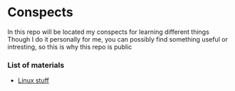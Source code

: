 # Conspects
In this repo will be located my conspects for learning different things<br>Though I do it personally for me, you can possibly find something useful or intresting, so this is why this repo is public

### List of materials
* [Linux stuff](./linux/README.md)
